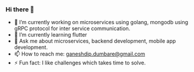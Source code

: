 ### Hi there 👋

- 🔭 I’m currently working on microservices using golang, mongodb using gRPC protocol for inter service communication. 
- 🌱 I’m currently learning flutter 
- 💬 Ask me about microservices, backend development, mobile app development.
- 📫 How to reach me: ganeshdip.dumbare@gmail.com 
- ⚡ Fun fact: I like challenges which takes time to solve.

